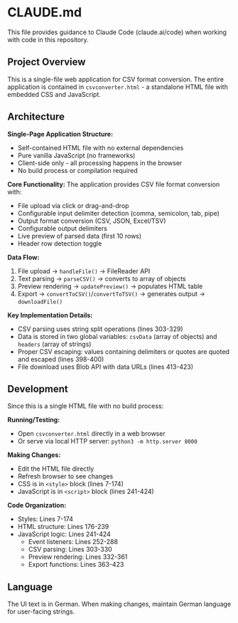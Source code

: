 # CLAUDE.md

This file provides guidance to Claude Code (claude.ai/code) when working with code in this repository.

## Project Overview

This is a single-file web application for CSV format conversion. The entire application is contained in `csvconverter.html` - a standalone HTML file with embedded CSS and JavaScript.

## Architecture

**Single-Page Application Structure:**
- Self-contained HTML file with no external dependencies
- Pure vanilla JavaScript (no frameworks)
- Client-side only - all processing happens in the browser
- No build process or compilation required

**Core Functionality:**
The application provides CSV file format conversion with:
- File upload via click or drag-and-drop
- Configurable input delimiter detection (comma, semicolon, tab, pipe)
- Output format conversion (CSV, JSON, Excel/TSV)
- Configurable output delimiters
- Live preview of parsed data (first 10 rows)
- Header row detection toggle

**Data Flow:**
1. File upload → `handleFile()` → FileReader API
2. Text parsing → `parseCSV()` → converts to array of objects
3. Preview rendering → `updatePreview()` → populates HTML table
4. Export → `convertToCSV()`/`convertToTSV()` → generates output → `downloadFile()`

**Key Implementation Details:**
- CSV parsing uses string split operations (lines 303-329)
- Data is stored in two global variables: `csvData` (array of objects) and `headers` (array of strings)
- Proper CSV escaping: values containing delimiters or quotes are quoted and escaped (lines 398-400)
- File download uses Blob API with data URLs (lines 413-423)

## Development

Since this is a single HTML file with no build process:

**Running/Testing:**
- Open `csvconverter.html` directly in a web browser
- Or serve via local HTTP server: `python3 -m http.server 8000`

**Making Changes:**
- Edit the HTML file directly
- Refresh browser to see changes
- CSS is in `<style>` block (lines 7-174)
- JavaScript is in `<script>` block (lines 241-424)

**Code Organization:**
- Styles: Lines 7-174
- HTML structure: Lines 176-239
- JavaScript logic: Lines 241-424
  - Event listeners: Lines 252-288
  - CSV parsing: Lines 303-330
  - Preview rendering: Lines 332-361
  - Export functions: Lines 363-423

## Language

The UI text is in German. When making changes, maintain German language for user-facing strings.
